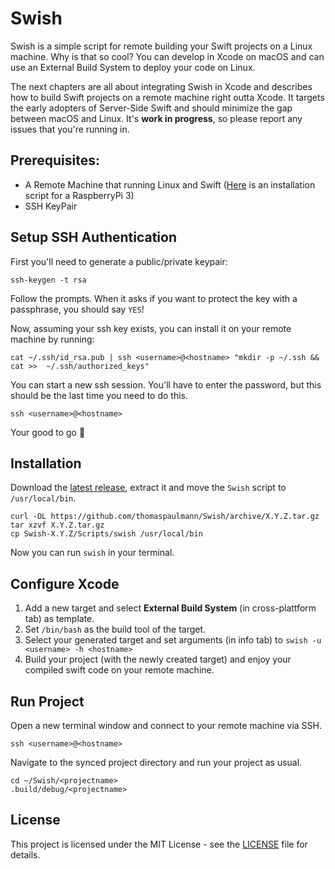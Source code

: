 # Swish

Swish is a simple script for remote building your Swift projects on a Linux machine. Why is that so cool? You can develop in Xcode on macOS and can use an External Build System to deploy your code on Linux.

The next chapters are all about integrating Swish in Xcode and describes how to build Swift projects on a remote machine right outta Xcode. It targets the early adopters of Server-Side Swift and should minimize the gap between macOS and Linux. It's **work in progress**, so please report any issues that you're running in.

## Prerequisites:

* A Remote Machine that running Linux and Swift ([Here](/Scripts/setup-swift-3.0-arm.sh) is an installation script for a RaspberryPi 3)
* SSH KeyPair

## Setup SSH Authentication

First you'll need to generate a public/private keypair:

```
ssh-keygen -t rsa
```

Follow the prompts. When it asks if you want to protect the key with a passphrase, you should say `YES`!

Now, assuming your ssh key exists, you can install it on your remote machine by running:

```
cat ~/.ssh/id_rsa.pub | ssh <username>@<hostname> "mkdir -p ~/.ssh && cat >>  ~/.ssh/authorized_keys"
```

You can start a new ssh session. You'll have to enter the password, but this should be the last time you need to do this.

```
ssh <username>@<hostname>
```

Your good to go 💪

## Installation

Download the [latest release](https://github.com/thomaspaulmann/Swish/releases/latest), extract it and move the `Swish` script to `/usr/local/bin`.

```
curl -OL https://github.com/thomaspaulmann/Swish/archive/X.Y.Z.tar.gz
tar xzvf X.Y.Z.tar.gz
cp Swish-X.Y.Z/Scripts/swish /usr/local/bin
```

Now you can run `swish` in your terminal.

## Configure Xcode

1. Add a new target and select **External Build System** (in cross-plattform tab) as template.
2. Set `/bin/bash` as the build tool of the target.
3. Select your generated target and set arguments (in info tab) to `swish -u <username> -h <hostname>`
4. Build your project (with the newly created target) and enjoy your compiled swift code on your remote machine.

## Run Project

Open a new terminal window and connect to your remote machine via SSH.

```
ssh <username>@<hostname>
```

Navigate to the synced project directory and run your project as usual.

```
cd ~/Swish/<projectname>
.build/debug/<projectname>
```
## License

This project is licensed under the MIT License - see the [LICENSE](LICENSE) file for details.
